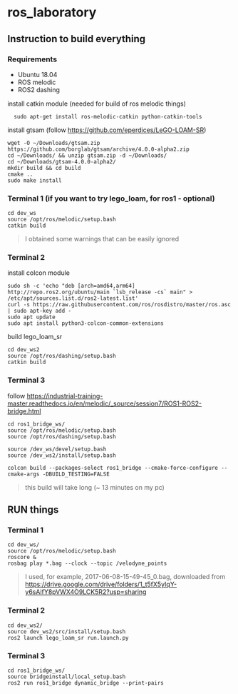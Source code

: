 # ros_laboratory
## Instruction to build everything

### Requirements
 * Ubuntu 18.04
 * ROS melodic
 * ROS2 dashing

install catkin module (needed for build of ros melodic things)
```
  sudo apt-get install ros-melodic-catkin python-catkin-tools
```

install gtsam (follow https://github.com/eperdices/LeGO-LOAM-SR)
```
wget -O ~/Downloads/gtsam.zip https://github.com/borglab/gtsam/archive/4.0.0-alpha2.zip
cd ~/Downloads/ && unzip gtsam.zip -d ~/Downloads/
cd ~/Downloads/gtsam-4.0.0-alpha2/
mkdir build && cd build
cmake ..
sudo make install
```

### Terminal 1 (if you want to try lego_loam, for ros1 - optional)
```
cd dev_ws
source /opt/ros/melodic/setup.bash
catkin build
```
> I obtained some warnings that can be easily ignored

### Terminal 2
install colcon module
```
sudo sh -c 'echo "deb [arch=amd64,arm64] http://repo.ros2.org/ubuntu/main `lsb_release -cs` main" > /etc/apt/sources.list.d/ros2-latest.list'
curl -s https://raw.githubusercontent.com/ros/rosdistro/master/ros.asc | sudo apt-key add -
sudo apt update
sudo apt install python3-colcon-common-extensions
```
build lego_loam_sr
```
cd dev_ws2
source /opt/ros/dashing/setup.bash
catkin build
```

### Terminal 3
follow https://industrial-training-master.readthedocs.io/en/melodic/_source/session7/ROS1-ROS2-bridge.html
```
cd ros1_bridge_ws/
source /opt/ros/melodic/setup.bash
source /opt/ros/dashing/setup.bash

source /dev_ws/devel/setup.bash
source /dev_ws2/install/setup.bash

colcon build --packages-select ros1_bridge --cmake-force-configure --cmake-args -DBUILD_TESTING=FALSE
```
> this build will take long (~ 13 minutes on my pc)


## RUN things

### Terminal 1
```
cd dev_ws/
source /opt/ros/melodic/setup.bash
roscore &
rosbag play *.bag --clock --topic /velodyne_points
```
> I used, for example, 2017-06-08-15-49-45_0.bag, downloaded from https://drive.google.com/drive/folders/1_t5fX5yIqY-y6sAifY8pVWX4O9LCK5R2?usp=sharing

### Terminal 2
```
cd dev_ws2/
source dev_ws2/src/install/setup.bash
ros2 launch lego_loam_sr run.launch.py
```
### Terminal 3

```
cd ros1_bridge_ws/
source bridgeinstall/local_setup.bash
ros2 run ros1_bridge dynamic_bridge --print-pairs
```
